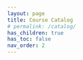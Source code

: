```yaml
---
layout: page
title: Course Catalog
# permalink: /catalog/
has_children: true
has_toc: false
nav_order: 2
---
```


<!-- The course that are being offered as part of this are:

 Intro to Agricultural Informatics
 Data Visualization
 Intro to GIS
 Agriculture Informatics Seminar -->
